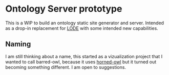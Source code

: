 # Ontology Server prototype

This is a WIP to build an ontology static site generator and server. Intended as a drop-in replacement for [LODE](https://github.com/essepuntato/LODE) with some intended new capabilities.

## Naming

I am still thinking about a name, this started as a vizualization project that I wanted to call barred-owl, because it uses [horned-owl](https://github.com/phillord/horned-owl) but it turned out becoming something different. I am open to suggestions.

